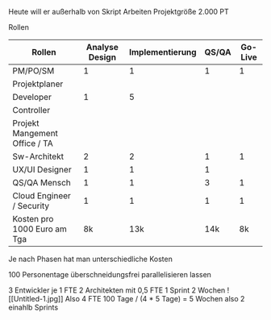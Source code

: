 Heute will er außerhalb von Skript Arbeiten
Projektgröße 2.000 PT

Rollen

| Rollen                        | Analyse Design | Implementierung | QS/QA | Go-Live |
| ----------------------------- | -------------- | --------------- | ----- | ------- |
| PM/PO/SM                      | 1              | 1               | 1     | 1       |
| Projektplaner                 |                |                 |       |         |
| Developer                     | 1              | 5               |       |         |
| Controller                    |                |                 |       |         |
| Projekt Mangement Office / TA |                |                 |       |         |
| Sw-Architekt                  | 2              | 2               | 1     | 1       |
| UX/UI Designer                | 1              | 1               | 1     |         |
| QS/QA Mensch                  | 1              | 1               | 3     | 1       |
| Cloud Engineer / Security     | 1              | 1               | 1     | 1       |
| Kosten pro 1000 Euro am Tga   | 8k             | 13k             | 14k   | 8k      |

Je nach Phasen hat man unterschiedliche Kosten

100 Personentage
überschneidungsfrei parallelisieren lassen

3 Entwickler je 1 FTE
2 Architekten mit 0,5 FTE
1 Sprint 2 Wochen
![[Untitled-1.jpg]]
Also 4 FTE 
100 Tage / (4 * 5 Tage) = 5 Wochen also 2 einahlb Sprints


